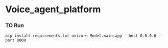 # Voice_agent_platform
### TO Run
`pip install requirements.txt
 uvicorn Model.main:app --host 0.0.0.0 --port 8000`
